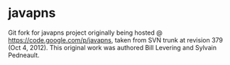 javapns
=======

Git fork for javapns project originally being hosted @ https://code.google.com/p/javapns, taken from SVN trunk at revision 379 (Oct 4, 2012). This original work was authored Bill Levering and Sylvain Pedneault.
